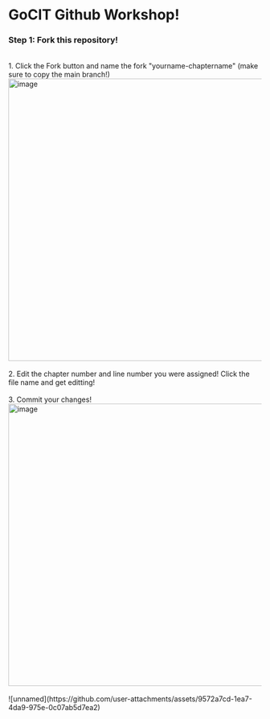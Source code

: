 # GoCIT Github Workshop!

### Step 1: Fork this repository!
<br>
1. Click the Fork button and name the fork "yourname-chaptername" (make sure to copy the main branch!)
<img width="561" alt="image" src="https://github.com/user-attachments/assets/e289e063-bb10-47cb-8d53-2babb3570d50">
<br><br>
2. Edit the chapter number and line number you were assigned! Click the file name and get editting!
<br><br>
3. Commit your changes!
<img width="561" alt="image" src="https://github.com/user-attachments/assets/95451930-fd7e-4d8c-8132-0fccd3522dbf">
<br><br>
![unnamed](https://github.com/user-attachments/assets/9572a7cd-1ea7-4da9-975e-0c07ab5d7ea2)




